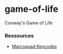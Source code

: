 # game-of-life
Conway's Game of Life

### Ressources

- [Marcoquad Keycodes](https://docs.rs/macroquad/latest/macroquad/input/enum.KeyCode.html)